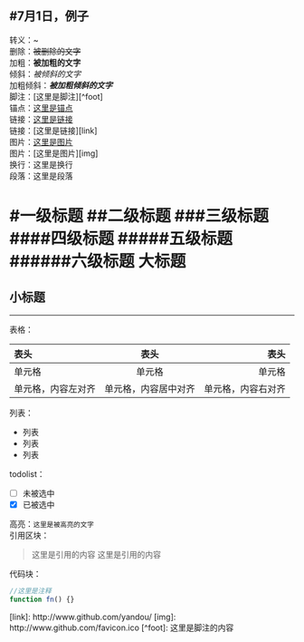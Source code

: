 #7月1日，例子
---

转义：\~  
删除：~~被删除的文字~~  
加粗：**被加粗的文字**  
倾斜：*被倾斜的文字*  
加粗倾斜：***被加粗倾斜的文字***  
脚注：[这里是脚注][^foot]  
锚点：[这里是锚点](#anchor)  
链接：[这里是链接](http://www.github.com/yandou/)  
链接：[这里是链接][link]  
图片：[这里是图片](http://www.github.com/favicon.ico)  
图片：[这里是图片][img]  
换行：这里是换行  
段落：这里是段落

#一级标题
##二级标题
###三级标题
####四级标题
#####五级标题
######六级标题
大标题
=
小标题
-

---

表格：

|表头|表头|表头|
|:---|:---:|---:|
|单元格|单元格|单元格|
|单元格，内容左对齐|单元格，内容居中对齐|单元格，内容右对齐|

列表：
+ 列表
+ 列表
+ 列表

todolist：  
- [ ] 未被选中
- [x] 已被选中

高亮：`这里是被高亮的文字`  
引用区块：
> 这里是引用的内容
> 这里是引用的内容

代码块：
```javascript
//这里是注释
function fn() {}
```

<div id="anchor"></div>
[link]: http://www.github.com/yandou/
[img]: http://www.github.com/favicon.ico
[^foot]: 这里是脚注的内容
